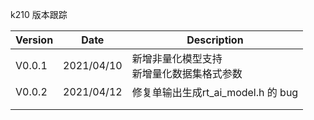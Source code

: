 k210 版本跟踪

| Version | Date       | Description                                  |
| ------- | ---------- | -------------------------------------------- |
| V0.0.1  | 2021/04/10 | 新增非量化模型支持<br>新增量化数据集格式参数 |
| V0.0.2  | 2021/04/12 | 修复单输出生成rt_ai_model.h 的 bug           |
|         |            |                                              |
|         |            |                                              |

